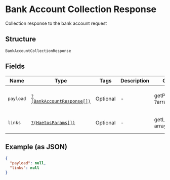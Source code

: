
# Bank Account Collection Response

Collection response to the bank account request

## Structure

`BankAccountCollectionResponse`

## Fields

| Name | Type | Tags | Description | Getter | Setter |
|  --- | --- | --- | --- | --- | --- |
| `payload` | [`?(BankAccountResponse[])`](../../doc/models/bank-account-response.md) | Optional | - | getPayload(): ?array | setPayload(?array payload): void |
| `links` | [`?(HaetosParams[])`](../../doc/models/haetos-params.md) | Optional | - | getLinks(): ?array | setLinks(?array links): void |

## Example (as JSON)

```json
{
  "payload": null,
  "links": null
}
```


